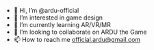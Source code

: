 - 👋 Hi, I’m @ardu-official
- 👀 I’m interested in game design
- 🌱 I’m currently learning AR/VR/MR
- 💞️ I’m looking to collaborate on ARDU the Game
- 📫 How to reach me official.ardu@gmail.com

<!---
ardu-official/ardu-official is a ✨ special ✨ repository because its `README.md` (this file) appears on your GitHub profile.
You can click the Preview link to take a look at your changes.
--->
